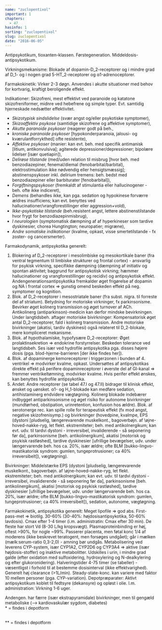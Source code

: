 ```yaml
---
name: "zuclopentixol"
important: 1
chapters:  
  - 47
hasinfo: 1
sorting: "zuclopentixol"
slug: zuclopentixol
date: "2016-06-05"
---
```


Antipsykotikum, tioxanten-klassen. Førstegeneration. Middeldosis-antipsykotikum.

Virkningsmekanisme: Blokade af dopamin-D_2-receptorer og i mindre grad af D_1- og i nogen grad 5-HT_2-receptorer og α1-adrenoceptorer.

Farmakokinetik: Virker 2-3 døgn. Anvendes i akutte situationer med behov for kortvarig, kraftigt beroligende effekt.

Indikationer: Skizofreni, mest effektivt ved paranoide og katatone skizofreniformer, midnre ved hebefrene og simple typer. Evt. samtidig hjerneskade nedsætter effektivitet. <ul><li><em>Skizotypisk sindslidelse</em> (svær angst og/eller psykotiske symptomer), </li><li><em>Skizoaffektiv psykose</em> (samtidige skizofrene og affektive symptomer), </li><li><em>Akutte paranoide psykoser</em> (reagerer godt på beh., </li><li><em>kroniske paranoide psykoser</em> [hypokonderparanoia, jalousi- og kværulantforrykthed] ofte resistente), </li><li><em>Affektive psykoser</em> (manier: kan evt. beh. med specifik antimanisk [litium, antikonvulsiva]; agiterede depressioner/depressioner; bipolære lidelser [især quetiapin]), </li><li><em>Delirøse tilstande</em> (med/uden relation til misbrug [hvor beh. med benzodiazepiner, fenemal/diemal (fenobarbital/barbital), elektrostimulation ikke nødvendig eller hensigtsmæssig]; abstinenspsykoser inkl. delirium tremens: beh. bedst med benzodiazepiner eller barbiturater [fenobarbital]), </li><li><em>Forgiftningspsykoser</em> (fremkaldt af stimulantia eller hallucinogener - beh. ofte ikke indiceret), </li><li><em>Demens</em> (behandles ikke, kan pga. sedation og hypokinese forværre ældres insufficiens; kan evt. benyttes ved hallucinationer/vrangforestillinger eller aggression+vold), </li><li><em>Ikke-psykotiske tilstande</em> (beh.resistent angst, lettere abstinenstilstande hvor frygt for benzodiazepinmisbrug), </li><li><em>I neurologien</em> (symptomatisk dæmpning af af hyperkineser som tardive dyskinesier, chorea Hungtington; neuropatier; migræne), </li><li><em>Andre somatiske indikationer</em> (kvalme, opkast, visse smertetilstande - fx zoster- og cancersmerter).</li></ul>

Farmakodynamik, antipsykotika generelt:<br><ol><li>Blokering af D_2-receptorer i mesolimbiske og mesokortikale baner (fra ventral tegmentum til limbiske strukturer og frontal cortex) - ansvarlig for psykisk virkning, specifikke dæmpning (dæmpning af initiativ og spontan aktivitet; baggrund for antipsykotisk virkning; hæmmer hallucinationer og vrangforestillinger og recidiv) og antipsykotisk effekt. Andengenerationsantipsykotika fremkalder øget frigørelse af dopamin og NA i frontal cortex => gunstig omend beskeden effekt på neg. symptomer og kognition.</li><li>Blok. af D_2-receptorer i mesostriatale baner (fra subst. nigra. til forreste del af striatum). Betydning for motoriske virkninger, fx parkinsonisme. Bevirker øget kolinerg transmission og øget turnover af ACh. Antikolinerg (antiparkinson)-medicin kan derfor mindske bevirkningen. Under langtidsbeh. aftager motoriske bivirkninger: Kompensatorisk øget antal D_2-receptorer, fald i kolinerg transmission. Andre motoriske bivirkninger (akatisi, tardiv dyskinesi) også relateret til D_2-blokale, mere kompliceret mekanisme.</li><li>Blok. af hypothalamiske, hypofysære D_2-receptorer: Øget prolaktinsekretion => endokrine forstyrrelser. Beskeden tolerance ved langtidsbeh. Ses især ved hydrofile antipsykotika pga. disses højere dosis (pga. blod-hjerne-barrieren [der ikke findes her]).</li><li>Blok. af dopaminerge kemoreceptorer i triggerzonen i bunden af 4. ventrikel => modvirker kvalme, opkast. Undersøttes af antipsykotikas direkte effekt på perifere dopaminreceptorer i øverste del af GI-kanal => fremmer ventrikeltømning, modvirker kvalme. Hvis perifer effekt ønskes, kan benyttes hydrofile antipsykotika.</li><li>Andet: Andre receptorer (se tabel 47.I og 47.II) bidrager til klinisk effekt, ønsket og uønsket. α1- og H_1-blokade kan medføre sedation, antihistaminerg endvidere vægtøgning. Kolinerg blokade indebærer indbygget antiparkinsonisme og øget risiko for autonome bivirkninger (mundtørhed, obstipation, urinretention, konfusion hos ældre). Blok. af serotonerge rec. kan spille rolle for terapeutisk effekt (fx mod angst, negative skizofrenisymp.) og bivirkninger (hovedpine, kvalmpe, EPS (dystoni [pludselig, længerevarende muskelkont., bagoverbøjn. af \øjne\-hoved-nakke-ryg, let flekt. ekstremiteter; beh. med antikolnergikum; kan evt. udv. til tardvi dystoni - irreversibel, invaliderende - så seponering før da], parkinsonisme [beh. antikolinergikum], akatisi [motorisk og psykisk rastløshed], tardive dyskinesier [ufrillige bevægelser, udv. under længervarende beh. hos ca. 20%, især ældre; ofte BLM [bukko-lingvo-mastikatorisk syndrom: gumlen, tungeprotrusioner; ca 40% irreversibelt]), vægtøgning).</li></ol>

Bivirkninger: Middelstærke EPS (dystoni [pludselig, længerevarende muskelkont., bagoverbøjn. af \øjne\-hoved-nakke-ryg, let flekt. ekstremiteter; beh. med antikolnergikum; kan evt. udv. til tardvi dystoni - irreversibel, invaliderende - så seponering før da], parkinsonisme [beh. antikolinergikum], akatisi [motorisk og psykisk rastløshed], tardive dyskinesier [ufrillige bevægelser, udv. under længervarende beh. hos ca. 20%, især ældre; ofte BLM [bukko-lingvo-mastikatorisk syndrom: gumlen, tungeprotrusioner; ca 40% irreversibelt]), sedation, autonome, vægtøgning.

Farmakokinetik, antipsykotika generelt: Meget lipofile => god abs. First-pass-met => biotilg. 30-60% (30-40%: højdosisantipsykotika, 50-60% lavdosis). Cmax efter 1-4 timer (i.m. administratin: Cmax efter 30 min). De fleste har stort Vd (8-30 L/kg kropsvægt). Plasmaproteinbinding er høj, oftest >90%, for nogle ~99%. Passerer placenta, men føtal konc 1/4 af moderens (ikke beskrevet teratogent, men forsøges undgået); går i mælken (mælk:serum-ratio 0,3-2,0) - amning bør undgås. Metabolisering ved leverens CYP-system, især CYP1A2, CYP2D6 og CYP3A4 => aktive (især højdosis-stoffer) og inaktive metabolitter. Udskilles i urin, i mindre grad galde (efter oxidation med sulfoxidering, hydroxylering og N-dealkylering og efter glukoronidering). Halveringstider 4-75 timer (se tabeller) - væsentligst i forhold til at bestemme dosisinterval (ikke effektvarighed). Generelt høj clearance (>1L/min). Steady-state-konc. kan variere med faktor 10 mellem personer (pga. CYP-variation). Depotpræparater: Aktivt antipsykotikum koblet til fedtsyre (dekansyre) og opløst i olie. I.m. administration: Virkning 1-6 uger.

Andengen. har færre (især ekstrapyramidale) bivirkninger, men til gengæld metaboliske (--> kardiovaskulær sygdom, diabetes) <br>&#42; = findes i depotform

<br>&#42;&#42; = findes i depotform
